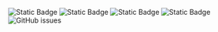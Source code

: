 ![Static Badge](https://img.shields.io/badge/blacklists-60-000000) ![Static Badge](https://img.shields.io/badge/blacklisted-2608999-cc0000) ![Static Badge](https://img.shields.io/badge/whitelisted-2244-00CC00) ![Static Badge](https://img.shields.io/badge/streaming_blacklist-28107-000000) ![GitHub issues](https://img.shields.io/github/issues/fabriziosalmi/blacklists)
